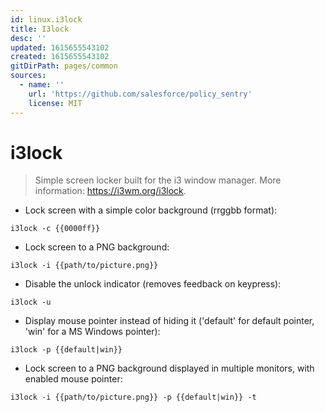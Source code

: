 ```yaml
---
id: linux.i3lock
title: I3lock
desc: ''
updated: 1615655543102
created: 1615655543102
gitDirPath: pages/common
sources:
  - name: ''
    url: 'https://github.com/salesforce/policy_sentry'
    license: MIT
---
```

# i3lock

> Simple screen locker built for the i3 window manager.
> More information: <https://i3wm.org/i3lock>.

- Lock screen with a simple color background (rrggbb format):

`i3lock -c {{0000ff}}`

- Lock screen to a PNG background:

`i3lock -i {{path/to/picture.png}}`

- Disable the unlock indicator (removes feedback on keypress):

`i3lock -u`

- Display mouse pointer instead of hiding it ('default' for default pointer, 'win' for a MS Windows pointer):

`i3lock -p {{default|win}}`

- Lock screen to a PNG background displayed in multiple monitors, with enabled mouse pointer:

`i3lock -i {{path/to/picture.png}} -p {{default|win}} -t`

